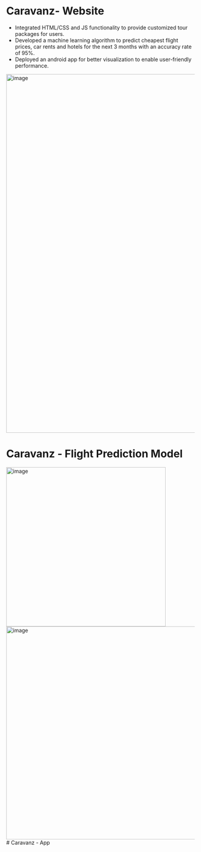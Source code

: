 # Caravanz- Website
- Integrated HTML/CSS and JS functionality to provide customized tour packages for users.
- Developed a machine learning algorithm to predict cheapest flight prices, car rents and hotels for the next 3 months with an accuracy rate of 95%. 
- Deployed an android app for better visualization to enable user-friendly performance.
<img width="960" alt="image" src="https://github.com/4khadija/Caravanz/assets/75372993/687bc43f-44b2-4407-9cca-c875bb09b635">

# Caravanz - Flight Prediction Model
<img width="426" alt="image" src="https://github.com/4khadija/Caravanz/assets/75372993/c13dfeda-2baf-4eb6-8178-ae7debc04f3b">

<img width="570" alt="image" src="https://github.com/4khadija/Caravanz/assets/75372993/f7f8fd71-9b35-48fa-9c77-4b8b5829bd33">
 # Caravanz - App
 
